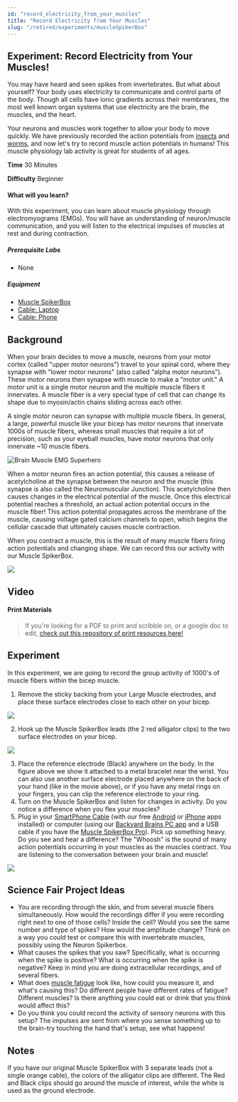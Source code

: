 ```yaml
---
id: "record_electricity_from_your_muscles"
title: "Record Electricity from Your Muscles"
slug: "/retired/experiments/muscleSpikerBox"
---
```


## Experiment: Record Electricity from Your Muscles!


You may have heard and seen spikes from invertebrates. But what about
yourself? Your body uses electricity to communicate and control parts of the
body. Though all cells have ionic gradients across their membranes, the most
well known organ systems that use electricity are the brain, the muscles, and
the heart.

Your neurons and muscles work together to allow your body to move quickly. We
have previously recorded the action potentials from
[insects](http://www.backyardbrains.com/experiments/spikerbox) and
[worms](http://www.backyardbrains.com/experiments/speed), and now let's try to
record muscle action potentials in humans! This muscle physiology lab activity
is great for students of all ages.

**Time**  30 Minutes

**Difficulty**  Beginner

#### What will you learn?

With this experiment, you can learn about muscle physiology through
electromyograms (EMGs). You will have an understanding of neuron/muscle
communication, and you will listen to the electrical impulses of muscles at
rest and during contraction.

##### Prerequisite Labs

* None

##### Equipment

* [Muscle SpikerBox](https://backyardbrains.com/products/emgspikerbox)
* [Cable: Laptop](https://backyardbrains.com/products/laptopcable) 
* [Cable: Phone](https://backyardbrains.com/products/smartphonecable)

## Background

When your brain decides to move a muscle, neurons from your motor cortex
(called "upper motor neurons") travel to your spinal cord, where they synapse
with "lower motor neurons" (also called "alpha motor neurons"). These motor
neurons then synapse with muscle to make a "motor unit." A motor unit is a
single motor neuron and the multiple muscle fibers it innervates. A muscle
fiber is a very special type of cell that can change its shape due to
myosin/actin chains sliding across each other.

A single motor neuron can synapse with multiple muscle fibers. In general, a
large, powerful muscle like your bicep has motor neurons that innervate 1000s
of muscle fibers, whereas small muscles that require a lot of precision, such
as your eyeball muscles, have motor neurons that only innervate ~10 muscle
fibers.

![Brain Muscle EMG Superhero](./img/emg_brain_muscle_superhero.jpg)

When a motor neuron fires an action potential, this causes a release of
acetylcholine at the synapse between the neuron and the muscle (this synapse
is also called the Neuromuscular Junction). This acetylcholine then causes
changes in the electrical potential of the muscle. Once this electrical
potential reaches a threshold, an actual action potential occurs in the muscle
fiber! This action potential propagates across the membrane of the muscle,
causing voltage gated calcium channels to open, which begins the cellular
cascade that ultimately causes muscle contraction.

When you contract a muscle, this is the result of many muscle fibers firing
action potentials and changing shape. We can record this our activity with our
Muscle SpikerBox.

[ ![](./img/bicep.jpg)](./img/bicep.jpg)

## Video

#### Print Materials

> If you're looking for a PDF to print and scribble on, or a google doc to
> edit, [check out this repository of print resources here!](https://drive.google.com/drive/folders/1bE1B0DvsGNauhyj-z8YjzuBXmFYivfkR?usp=sharing)

## Experiment

In this experiment, we are going to record the group activity of 1000's of
muscle fibers within the bicep muscle.

  1. Remove the sticky backing from your Large Muscle electrodes, and place these surface electrodes close to each other on your bicep. 

[ ![](./img/EMG-Placement.png)](./img/EMG-Placement.png)

  2. Hook up the Muscle SpikerBox leads (the 2 red alligator clips) to the two surface electrodes on your bicep. 

[ ![](./img/EMG-SetupEMG.png)](./img/EMG-SetupEMG.png)

  3. Place the reference electrode (Black) anywhere on the body. In the figure above we show it attached to a metal bracelet near the wrist. You can also use another surface electrode placed anywhere on the back of your hand (like in the movie above), or if you have any metal rings on your fingers, you can clip the reference electrode to your ring. 
  4. Turn on the Muscle SpikerBox and listen for changes in activity. Do you notice a difference when you flex your muscles?
  5. Plug in your [SmartPhone Cable](https://backyardbrains.com/products/smartphonecable) (with our free [Android](https://play.google.com/store/apps/details?id=com.backyardbrains) or [iPhone](https://itunes.apple.com/gb/app/backyard-brains/id367151200?mt=8) apps installed) or computer (using our [Backyard Brains PC app](http://www.backyardbrains.com/files/Backyard_Brains_Neuron_Recorder_Install.air.zip) and a USB cable if you have the [Muscle SpikerBox Pro](https://backyardbrains.com/products/musclespikerboxpro)). Pick up something heavy. Do you see and hear a difference? The "Whoosh" is the sound of many action potentials occurring in your muscles as the muscles contract. You are listening to the conversation between your brain and muscle! 

[ ![](./img/EMG-iPhone.png)](./img/EMG-iPhone.png)

## Science Fair Project Ideas

* You are recording through the skin, and from several muscle fibers simultaneously. How would the recordings differ if you were recording right next to one of those cells? Inside the cell? Would you see the same number and type of spikes? How would the amplitude change? Think on a way you could test or compare this with invertebrate muscles, possibly using the Neuron Spikerbox. 
* What causes the spikes that you saw? Specifically, what is occurring when the spike is positive? What is occurring when the spike is negative? Keep in mind you are doing extracellular recordings, and of several fibers. 
* What does [muscle fatigue](https://backyardbrains.com/experiments/fatigue) look like, how could you measure it, and what's causing this? Do different people have different rates of fatigue? Different muscles? Is there anything you could eat or drink that you think would affect this? 
* Do you think you could record the activity of sensory neurons with this setup? The impulses are sent from where you sense something up to the brain-try touching the hand that's setup, see what happens!

## Notes

If you have our original Muscle SpikerBox with 3 separate leads (not a single
orange cable), the colors of the alligator clips are different. The Red and
Black clips should go around the muscle of interest, while the white is used
as the ground electrode.


